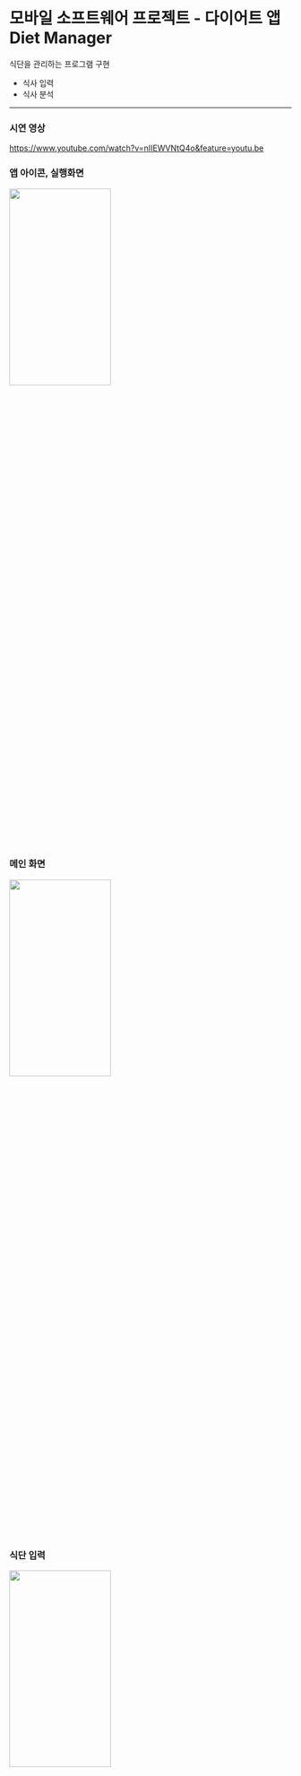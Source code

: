 # 모바일 소프트웨어 프로젝트 - 다이어트 앱 Diet Manager
식단을 관리하는 프로그램 구현
- 식사 입력
- 식사 분석
------
### 시연 영상
https://www.youtube.com/watch?v=nIIEWVNtQ4o&feature=youtu.be

### 앱 아이콘, 실행화면
<img width="60%" height = "30%" src="https://github.com/diet-app/diet-app/assets/94947761/5efec53e-3d39-4a83-9135-325b8d000765"/>

### 메인 화면
<img width="60%" height = "30%" src="https://github.com/diet-app/diet-app/assets/94947761/43e48a7a-b270-4432-bd32-5aca8dc881ab"/>

### 식단 입력
<img width="60%" height = "30%" src="https://github.com/diet-app/diet-app/assets/94947761/b769d5ff-f23e-4e91-ad82-63c64eaea346"/>
<img width="60%" height = "30%" src="https://github.com/diet-app/diet-app/assets/94947761/5b0fa807-05d5-4771-afd8-01033314dfab"/>
<img width="60%" height = "30%" src="https://github.com/diet-app/diet-app/assets/94947761/a268bc5a-d56b-47f1-a2ce-fb2f1277ae6c"/>
<img width="60%" height = "30%" src="https://github.com/diet-app/diet-app/assets/94947761/6c418e75-fc09-44bc-96b0-3048180eb4dc"/>

### 식사 분석
<img width="60%" height = "30%" src="https://github.com/diet-app/diet-app/assets/94947761/14f6b832-5527-4501-84a5-fa156331127d"/>
